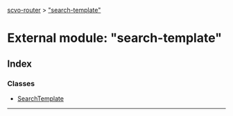 [scvo-router](../README.md) > ["search-template"](../modules/_search_template_.md)



# External module: "search-template"

## Index

### Classes

* [SearchTemplate](../classes/_search_template_.searchtemplate.md)



---
